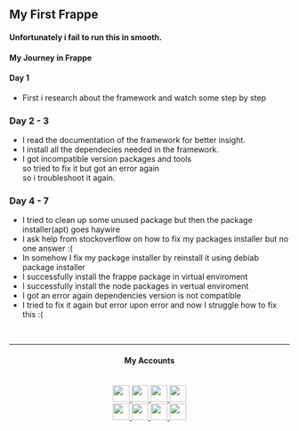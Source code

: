 ## My First Frappe <br>

#### Unfortunately i fail to run this in smooth.<br>

#### My Journey in Frappe<br>

#### Day 1 <br>

- First i research about the framework and watch some step by step

### Day 2 - 3 <br>

- I read the documentation of the framework for better insight.
- I install all the dependecies needed in the framework.
- I got incompatible version packages and tools<br> so tried to fix it but got an error again <br> so i troubleshoot it again.

### Day 4 - 7 <br>

- I tried to clean up some unused package but then the package installer(apt) goes haywire
- I ask help from stockoverflow on how to fix my packages installer but no one answer :(
- In somehow I fix my package installer by reinstall it using debiab package installer
- I successfully install the frappe package in virtual enviroment
- I successfully install the node packages in vertual enviroment
- I got an error again dependencies version is not compatible
- I tried to fix it again but error upon error and now I struggle how to fix this :(

<br>
<hr>
<div align='center'>
	<h4>My Accounts</h4>
</div>
<br>
<div align="center">
<a href='https://www.linkedin.com/in/john-jayson-de-leon-73532818b'>
	<img src='https://img.shields.io/badge/-Linkedin-000?&logo=Linkedin' height=30>
</a>
<a href='https://www.facebook.com/jayson.deleon.393'>
	<img src='https://img.shields.io/badge/-Facebook-000?&logo=Facebook' height=30>
</a>
<a href='https://www.instagram.com/savjaylade84/'>
	<img src='https://img.shields.io/badge/-Instagram-000?&logo=Instagram' height=30>
</a>
<a href='https://www.twitter.com/Johnjaysonbdel1'>
	<img src='https://img.shields.io/badge/-Twitter-000?&logo=Twitter' height=30>
</a>
<br>
<a href='https://hackerrank.com/savjaylade84'>
	<img src='https://img.shields.io/badge/-Hackerrank-000?&logo=Hackerrank' height=30>
</a>
<a href='https://www.facebook.com/jayson.deleon.393'>
	<img src='https://img.shields.io/badge/-Facebook_Page-000?&logo=Facebook' height=30>
</a>
<a href='https://opensea.io/savjaylade/'>
	<img src='https://img.shields.io/badge/-Opensea-000?&logo=Opensea' height=30>
</a>
<a href='https://drive.google.com/file/d/1t67Pad1DGfPCSks2Ol5E6WFEN3B2BcSf/view?usp=drivesdk'>
	<img src='https://img.shields.io/badge/-Google_Drive-000?&logo=GoogleDrive' height=30>
</a>
</div>



